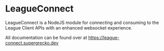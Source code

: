 # LeagueConnect

LeagueConnect is a NodeJS module for connecting and consuming to the League Client APIs with an enhanced websocket experience.

All documentation can be found over at https://league-connect.supergrecko.dev